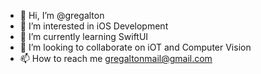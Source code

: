 - 👋 Hi, I’m @gregalton
- 👀 I’m interested in iOS Development
- 🌱 I’m currently learning SwiftUI
- 💞️ I’m looking to collaborate on iOT and Computer Vision
- 📫 How to reach me gregaltonmail@gmail.com

<!---
gregalton/gregalton is a ✨ special ✨ repository because its `README.md` (this file) appears on your GitHub profile.
You can click the Preview link to take a look at your changes.
--->
